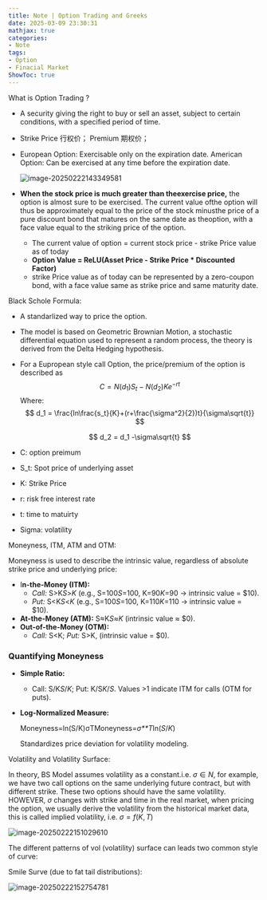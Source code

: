 ```yaml
---
title: Note | Option Trading and Greeks
date: 2025-03-09 23:30:31
mathjax: true
categories:
- Note
tags:
- Option
- Finacial Market
ShowToc: true
---
```


What is Option Trading ?

- A security giving the right to buy or sell an asset, subject to certain conditions, with a specified period of time.

- Strike Price 行权价； Premium 期权价；

- European Option: Exercisable only on the expiration date.
  American Option: Can be exercised at any time before the expiration date.

  ![image-20250222143349581](https://p.ipic.vip/phebaw.png)

- **When the stock price is much greater than theexercise price,** the option is almost sure to be exercised. The current value ofthe option will thus be approximately equal to the price of the stock minusthe price of a pure discount bond that matures on the same date as theoption, with a face value equal to the striking price of the option.
  - The current value of option = current stock price - strike Price value as of today
  - **Option Value = ReLU(Asset Price - Strike Price \* Discounted Factor)**
  - strike Price value as of today can be represented by a zero-coupon bond, with a face value same as strike price and same maturity date.



Black Schole Formula:

- A standarlized way to price the option.

- The model is based on Geometric Brownian Motion, a stochastic differential equation used to represent a random process, the theory is derived from the Delta Hedging hypothesis.

- For a Eupropean style call Option, the price/premium of the option is described as
  $$
  C =N(d_1)S_t - N(d_2)Ke^{-rt}
  $$
  Where:
  $$
  d_1 = \frac{In\frac{s_t}{K}+(r+\frac{\sigma^2}{2})t}{\sigma\sqrt{t}}
  $$

  $$
  d_2 = d_1 -\sigma\sqrt{t}
  $$

  

- C: option preimum
- S_t: Spot price of underlying asset
- K: Strike Price
- r: risk free interest rate
- t: time to matuirty
- Sigma: volatility



Moneyness, ITM, ATM and OTM:

Moneyness is used to describe the intrinsic value, regardless of absolute strike price and underlying price:

- I**n-the-Money (ITM):**
  - *Call:* S>K*S*>*K* (e.g., S=100*S*=100, K=90*K*=90 → intrinsic value = $10).
  - *Put:* S<K*S*<*K* (e.g., S=100*S*=100, K=110*K*=110 → intrinsic value = $10).
- **At-the-Money (ATM):** S≈K*S*≈*K* (intrinsic value ≈ $0).
- **Out-of-the-Money (OTM):**
  - *Call:* S<K; *Put:* S>K, (intrinsic value = $0).

### **Quantifying Moneyness**

- **Simple Ratio:**

  - Call: S/K*S*/*K*; Put: K/S*K*/*S*. Values >1 indicate ITM for calls (OTM for puts).

- **Log-Normalized Measure:**

  Moneyness=ln⁡(S/K)σTMoneyness=*σ**T*ln(*S*/*K*)

  Standardizes price deviation for volatility modeling.

  

Volatility and Volatility Surface:

In theory, BS Model assumes volatility as a constant.i.e. $\sigma \in N$, for example, we have two call options on the same underlying future contract, but with different strike. These two options should have the same volatility. HOWEVER,  $\sigma$ changes with strike and time in the real market, when pricing the option, we usually derive the volatility from the historical market data, this is called implied volatility, i.e. $\sigma = f(K,T)$

<img src="https://p.ipic.vip/8od8n3.png" alt="image-20250222151029610"  />



The different patterns of vol (volatility) surface can leads two common style of curve:

Smile Surve (due to fat tail distributions):

![image-20250222152754781](https://p.ipic.vip/3zpw0d.png)
